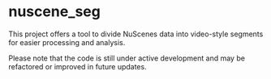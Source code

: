 # nuscene_seg
This project offers a tool to divide NuScenes data into video-style segments for easier processing and analysis.

Please note that the code is still under active development and may be refactored or improved in future updates.

